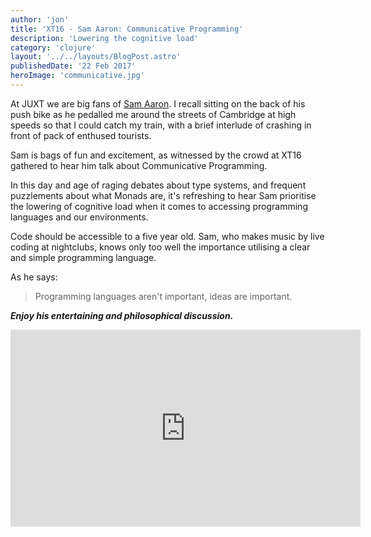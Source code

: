 ```yaml
---
author: 'jon'
title: 'XT16 - Sam Aaron: Communicative Programming'
description: 'Lowering the cognitive load'
category: 'clojure'
layout: '../../layouts/BlogPost.astro'
publishedDate: '22 Feb 2017'
heroImage: 'communicative.jpg'
---
```


At JUXT we are big fans of [Sam Aaron](http://sam.aaron.name/). I recall
sitting on the back of his push bike as he pedalled me around the
streets of Cambridge at high speeds so that I could catch my train, with
a brief interlude of crashing in front of pack of enthused tourists.

Sam is bags of fun and excitement, as witnessed by the crowd at XT16
gathered to hear him talk about Communicative Programming.

In this day and age of raging debates about type systems, and frequent
puzzlements about what Monads are, it's refreshing to hear Sam
prioritise the lowering of cognitive load when it comes to accessing
programming languages and our environments.

Code should be accessible to a five year old. Sam, who makes music by
live coding at nightclubs, knows only too well the importance utilising
a clear and simple programming language.

As he says:

> Programming languages aren't important, ideas are important.

**_Enjoy his entertaining and philosophical discussion._**

<iframe width="560" height="315" src="https://www.youtube.com/embed/CdL4tyicXT4" title="XT16 - Sam Aaron - Communicative Programming" frameborder="0" allow="accelerometer; autoplay; clipboard-write; encrypted-media; gyroscope; picture-in-picture" allowfullscreen></iframe>
